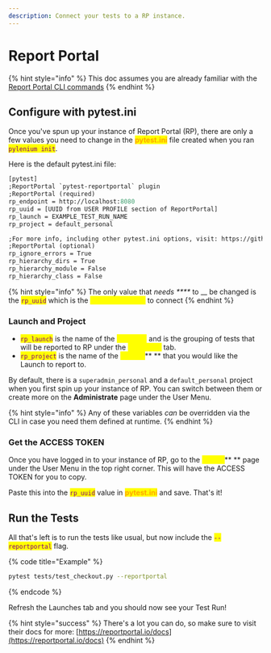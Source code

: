 ```yaml
---
description: Connect your tests to a RP instance.
---
```


# Report Portal

{% hint style="info" %}
This doc assumes you are already familiar with the [Report Portal CLI commands](../cli/report-portal.md)
{% endhint %}

## Configure with pytest.ini

Once you've spun up your instance of Report Portal (RP), there are only a few values you need to change in the <mark style="color:orange;">**pytest.ini**</mark> file created when you ran <mark style="color:purple;">`pylenium init`</mark>.

Here is the default pytest.ini file:

```graphql
[pytest]
;ReportPortal `pytest-reportportal` plugin
;ReportPortal (required)
rp_endpoint = http://localhost:8080
rp_uuid = [UUID from USER PROFILE section of ReportPortal]
rp_launch = EXAMPLE_TEST_RUN_NAME
rp_project = default_personal

;For more info, including other pytest.ini options, visit: https://github.com/reportportal/agent-python-pytest
;ReportPortal (optional)
rp_ignore_errors = True
rp_hierarchy_dirs = True
rp_hierarchy_module = False
rp_hierarchy_class = False
```

{% hint style="info" %}
The only value that _needs ****_ to __ be changed is the <mark style="color:purple;">`rp_uuid`</mark> which is the <mark style="color:yellow;">**ACCESS TOKEN**</mark> to connect
{% endhint %}

### Launch and Project

* <mark style="color:purple;">`rp_launch`</mark> is the name of the <mark style="color:yellow;">**Test Run**</mark> and is the grouping of tests that will be reported to RP under the <mark style="color:yellow;">**Launches**</mark> tab.
* <mark style="color:purple;">`rp_project`</mark> is the name of the <mark style="color:yellow;">**Project**</mark>** ** that you would like the Launch to report to.

By default, there is a `superadmin_personal` and a `default_personal` project when you first spin up your instance of RP. You can switch between them or create more on the **Administrate** page under the User Menu.

{% hint style="info" %}
Any of these variables _can_ be overridden via the CLI in case you need them defined at runtime.
{% endhint %}

### Get the ACCESS TOKEN

Once you have logged in to your instance of RP, go to the <mark style="color:yellow;">**Profile**</mark>** ** page under the User Menu in the top right corner. This will have the ACCESS TOKEN for you to copy.

Paste this into the <mark style="color:purple;">`rp_uuid`</mark> value in <mark style="color:orange;">**pytest.ini**</mark> and save. That's it!

## Run the Tests

All that's left is to run the tests like usual, but now include the <mark style="color:purple;">`--reportportal`</mark> flag.

{% code title="Example" %}
```bash
pytest tests/test_checkout.py --reportportal
```
{% endcode %}

Refresh the Launches tab and you should now see your Test Run!

{% hint style="success" %}
There's a lot you can do, so make sure to visit their docs for more: [https://reportportal.io/docs](https://reportportal.io/docs)
{% endhint %}
